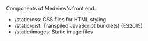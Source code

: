 Components of Medview's front end. 
- /static/css: CSS files for HTML styling
- /static/dist: Transpiled JavaScript bundle(s) (ES2015)
- /static/images: Static image files
